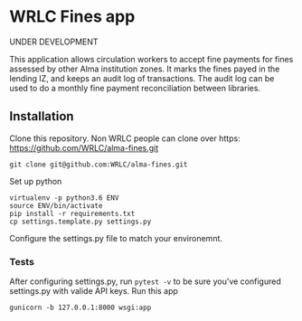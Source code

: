 # WRLC Fines app
UNDER DEVELOPMENT

This application allows circulation workers to accept fine payments for fines assessed by other Alma institution zones. It marks the fines payed in the lending IZ, and keeps an audit log of transactions. The audit log can be used to do a monthly fine payment reconciliation between libraries.

## Installation
Clone this repository. Non WRLC people can clone over https: https://github.com/WRLC/alma-fines.git
```
git clone git@github.com:WRLC/alma-fines.git
```
Set up python
```
virtualenv -p python3.6 ENV
source ENV/bin/activate
pip install -r requirements.txt
cp settings.template.py settings.py
```
Configure the settings.py file to match your environemnt.

### Tests
After configuring settings.py, run `pytest -v` to be sure you've configured settings.py with valide API keys.
Run this app
```
gunicorn -b 127.0.0.1:8000 wsgi:app
```
